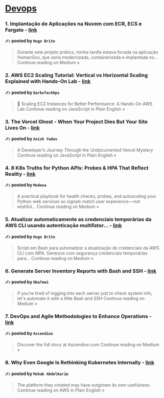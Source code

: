 
<h1><a href=https://medium.com/tag/devops/recommended target="_blank" rel="noopener noreferrer">Devops</a></h1>
<h3>1. Implantação de Aplicações na Nuvem com ECR, ECS e Fargate - <a href="https://medium.com/@hugodevops/implanta%C3%A7%C3%A3o-de-aplica%C3%A7%C3%B5es-na-nuvem-com-ecr-ecs-e-fargate-cbc1b3cf4033?source=rss------devops-5" target="_blank" rel="noopener noreferrer">link</a></h3>

✍️ **posted by `Hugo Brito`**

<blockquote>Durante este projeto prático, minha tarefa estava focada na aplicação HumanGov, que seria modernizada, containerizada e implantada no…
Continue reading on Medium »</blockquote>

<h3>2. AWS EC2 Scaling Tutorial: Vertical vs Horizontal Scaling Explained with Hands-On Lab - <a href="https://javascript.plainenglish.io/aws-ec2-scaling-tutorial-vertical-vs-horizontal-scaling-explained-with-hands-on-lab-ba72190e76e3?source=rss------devops-5" target="_blank" rel="noopener noreferrer">link</a></h3>

✍️ **posted by `DarkoTechOps`**

<blockquote>🚀 Scaling EC2 Instances for Better Performance: A Hands-On AWS Lab
Continue reading on JavaScript in Plain English »</blockquote>

<h3>3. The Vercel Ghost - When Your Project Dies But Your Site Lives On - <a href="https://javascript.plainenglish.io/the-vercel-ghost-when-your-project-dies-but-your-site-lives-on-20c5d359526b?source=rss------devops-5" target="_blank" rel="noopener noreferrer">link</a></h3>

✍️ **posted by `Anish Yadav`**

<blockquote>A Developer’s Journey Through the Undocumented Vercel Mystery
Continue reading on JavaScript in Plain English »</blockquote>

<h3>4. 8 K8s Truths for Python APIs: Probes & HPA That Reflect Reality - <a href="https://medium.com/@Modexa/8-k8s-truths-for-python-apis-probes-hpa-that-reflect-reality-3e4604fcdf82?source=rss------devops-5" target="_blank" rel="noopener noreferrer">link</a></h3>

✍️ **posted by `Modexa`**

<blockquote>A practical playbook for health checks, probes, and autoscaling your Python web services so signals match user experience — not wishful…
Continue reading on Medium »</blockquote>

<h3>5. Atualizar automaticamente as credenciais temporárias da AWS CLI usando autenticação multifator… - <a href="https://medium.com/@hugodevops/atualizar-automaticamente-as-credenciais-tempor%C3%A1rias-da-aws-cli-usando-autentica%C3%A7%C3%A3o-multifator-239486f5b48b?source=rss------devops-5" target="_blank" rel="noopener noreferrer">link</a></h3>

✍️ **posted by `Hugo Brito`**

<blockquote>Script em Bash para automatizar a atualização de credenciais da AWS CLI com MFA. Gerencie com segurança credenciais temporárias para…
Continue reading on Medium »</blockquote>

<h3>6. Generate Server Inventory Reports with Bash and SSH - <a href="https://medium.com/@obaff/generate-server-inventory-reports-with-bash-and-ssh-98ef7b16452d?source=rss------devops-5" target="_blank" rel="noopener noreferrer">link</a></h3>

✍️ **posted by `Obafemi`**

<blockquote>If you’re tired of logging into each server just to check system info, let's automate it with a little Bash and SSH
Continue reading on Medium »</blockquote>

<h3>7. DevOps and Agile Methodologies to Enhance Operations - <a href="https://medium.com/@ascendion/devops-and-agile-methodologies-to-enhance-operations-8a744c1c1db0?source=rss------devops-5" target="_blank" rel="noopener noreferrer">link</a></h3>

✍️ **posted by `Ascendion`**

<blockquote>Discover the full story at Ascendion.com
Continue reading on Medium »</blockquote>

<h3>8. Why Even Google Is Rethinking Kubernetes Internally - <a href="https://aws.plainenglish.io/why-even-google-is-rethinking-kubernetes-internally-a4c457252450?source=rss------devops-5" target="_blank" rel="noopener noreferrer">link</a></h3>

✍️ **posted by `Mohab AbdelKarim`**

<blockquote>The platform they created may have outgrown its own usefulness.
Continue reading on AWS in Plain English »</blockquote>

